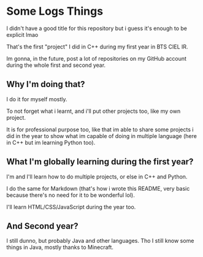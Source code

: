 # Some Logs Things

I didn't have a good title for this repository but i guess it's enough to be explicit lmao

That's the first "project" I did in C++ during my first year in BTS CIEL IR.

Im gonna, in the future, post a lot of repositories on my GitHub account during the whole first and second year.

## Why I'm doing that?

I do it for myself mostly.

To not forget what i learnt, and i'll put other projects too, like my own project.

It is for professional purpose too, like that im able to share some projects i did in the year to show what im capable of doing in multiple language (here in C++ but im learning Python too).

## What I'm globally learning during the first year?

I'm and I'll learn how to do multiple projects, or else in C++ and Python.

I do the same for Markdown (that's how i wrote this README, very basic because there's no need for it to be wonderful lol).

I'll learn HTML/CSS/JavaScript during the year too.

## And Second year?

I still dunno, but probably Java and other languages. Tho I still know some things in Java, mostly thanks to Minecraft.
